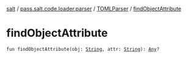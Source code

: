 [salt](../../index.md) / [pass.salt.code.loader.parser](../index.md) / [TOMLParser](index.md) / [findObjectAttribute](./find-object-attribute.md)

# findObjectAttribute

`fun findObjectAttribute(obj: `[`String`](https://kotlinlang.org/api/latest/jvm/stdlib/kotlin/-string/index.html)`, attr: `[`String`](https://kotlinlang.org/api/latest/jvm/stdlib/kotlin/-string/index.html)`): `[`Any`](https://kotlinlang.org/api/latest/jvm/stdlib/kotlin/-any/index.html)`?`